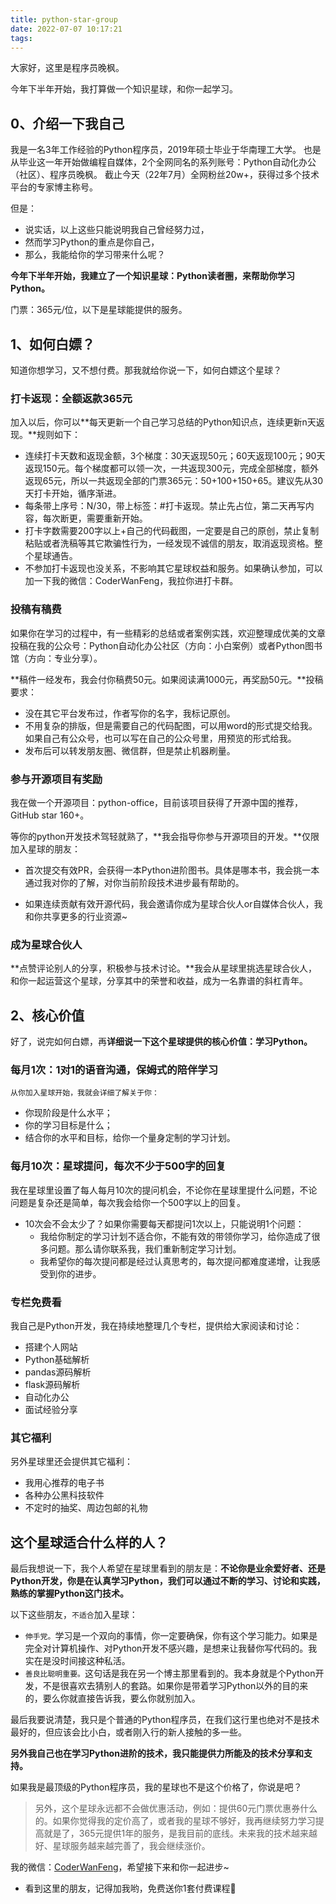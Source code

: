```yaml
---
title: python-star-group
date: 2022-07-07 10:17:21
tags:
---
```



大家好，这里是程序员晚枫。

今年下半年开始，我打算做一个知识星球，和你一起学习。



## 0、介绍一下我自己
我是一名3年工作经验的Python程序员，2019年硕士毕业于华南理工大学。
也是从毕业这一年开始做编程自媒体，2个全网同名的系列账号：Python自动化办公（社区）、程序员晚枫。
截止今天（22年7月）全网粉丝20w+，获得过多个技术平台的专家博主称号。

但是：
- 说实话，以上这些只能说明我自己曾经努力过，
- 然而学习Python的重点是你自己，
- 那么，我能给你的学习带来什么呢？

**今年下半年开始，我建立了一个知识星球：Python读者圈，来帮助你学习Python。**

门票：365元/位，以下是星球能提供的服务。

## 1、如何白嫖？

知道你想学习，又不想付费。那我就给你说一下，如何白嫖这个星球？

### 打卡返现：全额返款365元
加入以后，你可以**每天更新一个自己学习总结的Python知识点，连续更新n天返现。**规则如下：
- 连续打卡天数和返现金额，3个梯度：30天返现50元；60天返现100元；90天返现150元。每个梯度都可以领一次，一共返现300元，完成全部梯度，额外返现65元，所以一共返现全部的门票365元：50+100+150+65。建议先从30天打卡开始，循序渐进。
- 每条带上序号：N/30，带上标签：#打卡返现。禁止先占位，第二天再写内容，每次断更，需要重新开始。
- 打卡字数需要200字以上+自己的代码截图，一定要是自己的原创，禁止复制粘贴或者洗稿等其它欺骗性行为，一经发现不诚信的朋友，取消返现资格。整个星球通告。
- 不参加打卡返现也没关系，不影响其它星球权益和服务。如果确认参加，可以加一下我的微信：CoderWanFeng，我拉你进打卡群。

### 投稿有稿费

如果你在学习的过程中，有一些精彩的总结或者案例实践，欢迎整理成优美的文章投稿在我的公众号：Python自动化办公社区（方向：小白案例）或者Python图书馆（方向：专业分享）。

**稿件一经发布，我会付你稿费50元。如果阅读满1000元，再奖励50元。**投稿要求：
- 没在其它平台发布过，作者写你的名字，我标记原创。
- 不用复杂的排版，但是需要自己的代码配图，可以用word的形式提交给我。如果自己有公众号，也可以写在自己的公众号里，用预览的形式给我。
- 发布后可以转发朋友圈、微信群，但是禁止机器刷量。

### 参与开源项目有奖励

我在做一个开源项目：python-office，目前该项目获得了开源中国的推荐，GitHub star 160+。

等你的python开发技术驾轻就熟了，**我会指导你参与开源项目的开发。**仅限加入星球的朋友：

- 首次提交有效PR，会获得一本Python进阶图书。具体是哪本书，我会挑一本通过我对你的了解，对你当前阶段技术进步最有帮助的。

- 如果连续贡献有效开源代码，我会邀请你成为星球合伙人or自媒体合伙人，我和你共享更多的行业资源~

### 成为星球合伙人

**点赞评论别人的分享，积极参与技术讨论。**我会从星球里挑选星球合伙人，和你一起运营这个星球，分享其中的荣誉和收益，成为一名靠谱的斜杠青年。

## 2、核心价值

好了，说完如何白嫖，再**详细说一下这个星球提供的核心价值：学习Python。**

### 每月1次：1对1的语音沟通，保姆式的陪伴学习
``从你加入星球开始，我就会详细了解关于你：``
- 你现阶段是什么水平；
- 你的学习目标是什么；
- 结合你的水平和目标，给你一个量身定制的学习计划。

### 每月10次：星球提问，每次不少于500字的回复

我在星球里设置了每人每月10次的提问机会，不论你在星球里提什么问题，不论问题是复杂还是简单，每次我会给你一个500字以上的回复。
- 10次会不会太少了？如果你需要每天都提问1次以上，只能说明1个问题：
    - 我给你制定的学习计划不适合你，不能有效的带领你学习，给你造成了很多问题。那么请你联系我，我们重新制定学习计划。
    - 我希望你的每次提问都是经过认真思考的，每次提问都难度递增，让我感受到你的进步。

### 专栏免费看

我自己是Python开发，我在持续地整理几个专栏，提供给大家阅读和讨论：
- 搭建个人网站
- Python基础解析
- pandas源码解析
- flask源码解析
- 自动化办公
- 面试经验分享

### 其它福利

另外星球里还会提供其它福利：
- 我用心推荐的电子书
- 各种办公黑科技软件
- 不定时的抽奖、周边包邮的礼物


## 这个星球适合什么样的人？

最后我想说一下，我个人希望在星球里看到的朋友是：**不论你是业余爱好者、还是Python开发，你是在认真学习Python，我们可以通过不断的学习、讨论和实践，熟练的掌握Python这门技术。**

以下这些朋友，``不适合``加入星球：
- ``伸手党。``学习是一个双向的事情，你一定要确保，你有这个学习能力。如果是完全对计算机操作、对Python开发不感兴趣，是想来让我替你写代码的。我实在是没时间接这种私活。
- ``善良比聪明重要。``这句话是我在另一个博主那里看到的。我本身就是个Python开发，不是很喜欢去猜别人的套路。如果你是带着学习Python以外的目的来的，要么你就直接告诉我，要么你就别加入。

最后我要说清楚，我只是个普通的Python程序员，在我们这行里也绝对不是技术最好的，但应该会比小白，或者刚入行的新人接触的多一些。

**另外我自己也在学习Python进阶的技术，我只能提供力所能及的技术分享和支持。**

如果我是最顶级的Python程序员，我的星球也不是这个价格了，你说是吧？

> 另外，这个星球永远都不会做优惠活动，例如：提供60元门票优惠券什么的。如果你觉得我的定价高了，或者我的星球不够好，我再继续努力学习提高就是了，365元提供1年的服务，是我目前的底线。未来我的技术越来越好、星球服务越来越完善了，我会继续涨价。

我的微信：[CoderWanFeng](https://mp.weixin.qq.com/s/8x7c9qiAneTsDJq9JnWLgA)，希望接下来和你一起进步~
- 看到这里的朋友，记得加我哟，免费送你1套付费课程📕